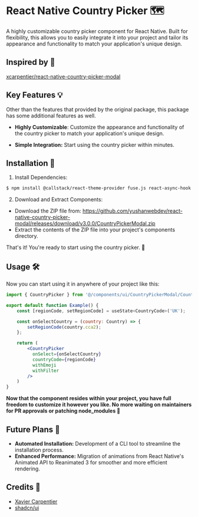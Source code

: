 # React Native Country Picker 🗺️

A highly customizable country picker component for React Native. Built for flexibility, this allows you to easily integrate it into your project and tailor its appearance and functionality to match your application's unique design.

## Inspired by 🌟
[xcarpentier/react-native-country-picker-modal](https://github.com/xcarpentier/react-native-country-picker-modal) 


## Key Features 💡

Other than the features that provided by the original package, this package has some additional features as well.
- **Highly Customizable**: Customize the appearance and functionality of the country picker to match your application's unique design.
* **Simple Integration:** Start using the country picker within minutes.

## Installation 🚀

1. Install Dependencies:

```bash
$ npm install @callstack/react-theme-provider fuse.js react-async-hook
```

2. Download and Extract Components:
* Download the ZIP file from: https://github.com/yushanwebdev/react-native-country-picker-modal/releases/download/v3.0.0/CountryPickerModal.zip
* Extract the contents of the ZIP file into your project's components directory.

That's it! You're ready to start using the country picker. 🚀

## Usage 🛠️

Now you can start using it in anywhere of your project like this:

```jsx
import { CountryPicker } from '@/components/ui/CountryPickerModal/CountryPicker' // This path will be differ based on your project structure 

export default function Example() {
    const [regionCode, setRegionCode] = useState<CountryCode>('UK');

    const onSelectCountry = (country: Country) => {
        setRegionCode(country.cca2);
    };

    return (
        <CountryPicker
          onSelect={onSelectCountry}
          countryCode={regionCode}
          withEmoji
          withFilter
        />
    )
}
```

**Now that the component resides within your project, you have full freedom to customize it however you like. No more waiting on maintainers for PR approvals or patching node_modules 🤩**

## Future Plans 🔮

* **Automated Installation:** Development of a CLI tool to streamline the installation process.
* **Enhanced Performance:** Migration of animations from React Native's Animated API to Reanimated 3 for smoother and more efficient rendering.


## Credits 🙏

* [Xavier Carpentier](https://github.com/xcarpentier)
* [shadcn/ui](https://github.com/shadcn-ui/ui)




